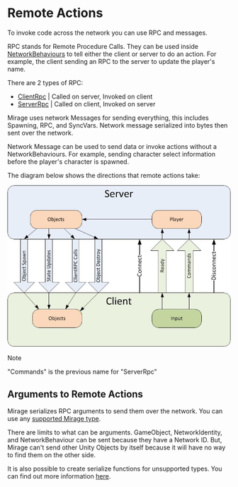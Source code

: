 # Remote Actions

To invoke code across the network you can use RPC and messages. 

RPC stands for  Remote Procedure Calls. They can be used inside [NetworkBehaviours](xref:Mirage.NetworkBehaviour) to tell either the client or server to do an action. For example, the client sending an RPC to the server to update the player's name.

There are 2 types of RPC:
- [ClientRpc](./ClientRpc.md) | Called on server, Invoked on client
- [ServerRpc](./ServerRpc.md) | Called on client, Invoked on server


Mirage uses network Messages for sending everything, this includes Spawning, RPC, and SyncVars. Network message serialized into bytes then sent over the network. 

Network Message can be used to send data or invoke actions without a NetworkBehaviours. For example, sending character select information before the player's character is spawned. 

The diagram below shows the directions that remote actions take:

![Data Flow Graph](UNetDirections.jpg)

>[!NOTE] 
> "Commands" is the previous name for "ServerRpc"

## Arguments to Remote Actions

Mirage serializes RPC arguments to send them over the network. You can use any [supported Mirage type](../DataTypes.md).

There are limits to what can be arguments. GameObject, NetworkIdentity, and NetworkBehaviour can be sent because they have a Network ID. But, Mirage can't send other Unity Objects by itself because it will have no way to find them on the other side.

It is also possible to create serialize functions for unsupported types. You can find out more information [here](../DataTypes.md#custom-data-types).
